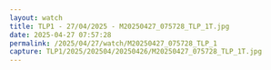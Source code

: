 ```yaml
---
layout: watch
title: TLP1 - 27/04/2025 - M20250427_075728_TLP_1T.jpg
date: 2025-04-27 07:57:28
permalink: /2025/04/27/watch/M20250427_075728_TLP_1
capture: TLP1/2025/202504/20250426/M20250427_075728_TLP_1T.jpg
---
```

